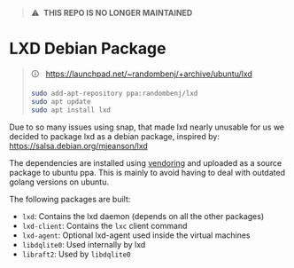 > :warning:&nbsp;&nbsp;**THIS REPO IS NO LONGER MAINTAINED**

# LXD Debian Package

> 🛈 &nbsp; https://launchpad.net/~randombenj/+archive/ubuntu/lxd
>
> ```sh
> sudo add-apt-repository ppa:randombenj/lxd
> sudo apt update
> sudo apt install lxd
> ```


Due to so many issues using snap, that made lxd nearly unusable for us
we decided to package lxd as a debian package, inspired by: https://salsa.debian.org/mjeanson/lxd

The dependencies are installed using [vendoring](https://go.dev/ref/mod#vendoring) and uploaded as a source package to ubuntu ppa.
This is mainly to avoid having to deal with outdated golang versions on ubuntu.

The following packages are built:

- `lxd`: Contains the lxd daemon (depends on all the other packages)
- `lxd-client`: Contains the `lxc` client command
- `lxd-agent`: Optional lxd-agent used inside the virtual machines
- `libdqlite0`: Used internally by lxd
- `libraft2`: Used by `libdqlite0`
